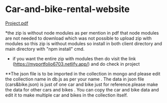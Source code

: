 # Car-and-bike-rental-website
[Project.pdf](https://github.com/Pratik67-work/Car-and-bike-rental-website/files/13031553/Project.pdf)


*the zip is without node modules as per mention in pdf that node modules are not needed to download which was not possible to upload zip with modules so this zip is without modules so install in both client directory and main directory with "npm install" cmd.
* if you want the entire zip with modules then do visit the link (https://myportfolio6703.netlify.app/) and do check in project

**The json file is to be imported in the collection in mongo and please edit the collection name in db.js as per your name . The data in json file (cars&bike.json) is just of one car and bike just for reference.please make the data for other cars and bikes . You can copy the car and bike data and edit it to make multiple car and bikes in the collection itself.
